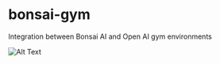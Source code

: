 # bonsai-gym
Integration between Bonsai AI and Open AI gym environments

![Alt Text](https://media.giphy.com/media/vFKqnCdLPNOKc/giphy.gif)
